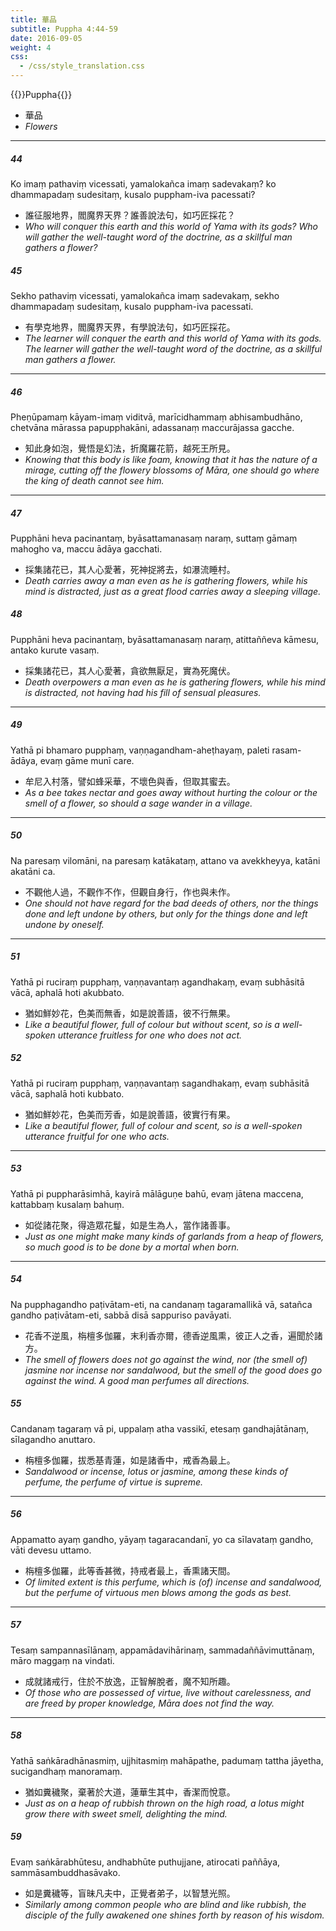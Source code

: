 ```yaml
---
title: 華品
subtitle: Puppha 4:44-59
date: 2016-09-05
weight: 4
css:
  - /css/style_translation.css
---
```


{{<subtitle>}}Puppha{{</subtitle>}}

- 華品
- *Flowers*

---

##### 44

Ko imaṃ pathaviṃ vicessati, yamalokañca imaṃ sadevakaṃ? ko dhammapadaṃ sudesitaṃ, kusalo puppham-iva pacessati?

- 誰征服地界，閻魔界天界？誰善說法句，如巧匠採花？
- *Who will conquer this earth and this world of Yama with its gods? Who will gather the well-taught word of the doctrine, as a skillful man gathers a flower?*

##### 45

Sekho pathaviṃ vicessati, yamalokañca imaṃ sadevakaṃ, sekho dhammapadaṃ sudesitaṃ, kusalo puppham-iva pacessati.

- 有學克地界，閻魔界天界，有學說法句，如巧匠採花。
- *The learner will conquer the earth and this world of Yama with its gods. The learner will gather the well-taught word of the doctrine, as a skillful man gathers a flower.*

---

##### 46

Pheṇūpamaṃ kāyam-imaṃ viditvā, marīcidhammaṃ abhisambudhāno, chetvāna mārassa papupphakāni, adassanaṃ maccurājassa gacche.

- 知此身如泡，覺悟是幻法，折魔羅花箭，越死王所見。
- *Knowing that this body is like foam, knowing that it has the nature of a mirage, cutting off the flowery blossoms of Māra, one should go where the king of death cannot see him.*

---

##### 47

Pupphāni heva pacinantaṃ, byāsattamanasaṃ naraṃ, suttaṃ gāmaṃ mahogho va, maccu ādāya gacchati.

- 採集諸花已，其人心愛著，死神捉將去，如瀑流睡村。
- *Death carries away a man even as he is gathering flowers, while his mind is distracted, just as a great flood carries away a sleeping village.*

##### 48

Pupphāni heva pacinantaṃ, byāsattamanasaṃ naraṃ, atittaññeva kāmesu, antako kurute vasaṃ.

- 採集諸花已，其人心愛著，貪欲無厭足，實為死魔伏。
- *Death overpowers a man even as he is gathering flowers, while his mind is distracted, not having had his fill of sensual pleasures.*

---

##### 49

Yathā pi bhamaro pupphaṃ, vaṇṇagandham-aheṭhayaṃ, paleti rasam-ādāya, evaṃ gāme munī care.

- 牟尼入村落，譬如蜂采華，不壞色與香，但取其蜜去。
- *As a bee takes nectar and goes away without hurting the colour or the smell of a flower, so should a sage wander in a village.*

---

##### 50

Na paresaṃ vilomāni, na paresaṃ katākataṃ, attano va avekkheyya, katāni akatāni ca.

- 不觀他人過，不觀作不作，但觀自身行，作也與未作。
- *One should not have regard for the bad deeds of others, nor the things done and left undone by others, but only for the things done and left undone by oneself.*

---

##### 51

Yathā pi ruciraṃ pupphaṃ, vaṇṇavantaṃ agandhakaṃ, evaṃ subhāsitā vācā, aphalā hoti akubbato.

- 猶如鮮妙花，色美而無香，如是說善語，彼不行無果。
- *Like a beautiful flower, full of colour but without scent, so is a well-spoken utterance fruitless for one who does not act.*

##### 52

Yathā pi ruciraṃ pupphaṃ, vaṇṇavantaṃ sagandhakaṃ, evaṃ subhāsitā vācā, saphalā hoti kubbato.

- 猶如鮮妙花，色美而芳香，如是說善語，彼實行有果。
- *Like a beautiful flower, full of colour and scent, so is a well-spoken utterance fruitful for one who acts.*

---

##### 53

Yathā pi puppharāsimhā, kayirā mālāguṇe bahū, evaṃ jātena maccena, kattabbaṃ kusalaṃ bahuṃ.

- 如從諸花聚，得造眾花鬘，如是生為人，當作諸善事。
- *Just as one might make many kinds of garlands from a heap of flowers, so much good is to be done by a mortal when born.*

---

##### 54

Na pupphagandho paṭivātam-eti, na candanaṃ tagaramallikā vā, satañca gandho paṭivātam-eti, sabbā disā sappuriso pavāyati.

- 花香不逆風，栴檀多伽羅，末利香亦爾，德香逆風熏，彼正人之香，遍聞於諸方。
- *The smell of flowers does not go against the wind, nor (the smell of) jasmine nor incense nor sandalwood, but the smell of the good does go against the wind. A good man perfumes all directions.*

##### 55

Candanaṃ tagaraṃ vā pi, uppalaṃ atha vassikī, etesaṃ gandhajātānaṃ, sīlagandho anuttaro.

- 栴檀多伽羅，拔悉基青蓮，如是諸香中，戒香為最上。
- *Sandalwood or incense, lotus or jasmine, among these kinds of perfume, the perfume of virtue is supreme.*

---

##### 56

Appamatto ayaṃ gandho, yāyaṃ tagaracandanī, yo ca sīlavataṃ gandho, vāti devesu uttamo.

- 栴檀多伽羅，此等香甚微，持戒者最上，香熏諸天間。
- *Of limited extent is this perfume, which is (of) incense and sandalwood, but the perfume of virtuous men blows among the gods as best.*

---

##### 57

Tesaṃ sampannasīlānaṃ, appamādavihārinaṃ, sammadaññāvimuttānaṃ, māro maggaṃ na vindati.

- 成就諸戒行，住於不放逸，正智解脫者，魔不知所趣。
- *Of those who are possessed of virtue, live without carelessness, and are freed by proper knowledge, Māra does not find the way.*

---

##### 58

Yathā saṅkāradhānasmiṃ, ujjhitasmiṃ mahāpathe, padumaṃ tattha jāyetha, sucigandhaṃ manoramaṃ.

- 猶如糞穢聚，棄著於大道，蓮華生其中，香潔而悅意。
- *Just as on a heap of rubbish thrown on the high road, a lotus might grow there with sweet smell, delighting the mind.*

##### 59

Evaṃ saṅkārabhūtesu, andhabhūte puthujjane, atirocati paññāya, sammāsambuddhasāvako.

- 如是糞穢等，盲昧凡夫中，正覺者弟子，以智慧光照。
- *Similarly among common people who are blind and like rubbish, the disciple of the fully awakened one shines forth by reason of his wisdom.*